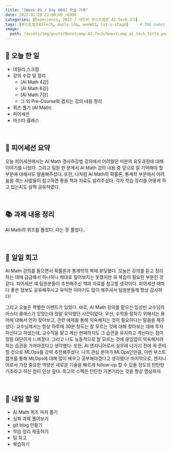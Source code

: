 ```yaml
---
title: "[Week 01 / Day 004] 학습 기록"
date: 2022-01-20 22:00:00 +0900
categories: [Experience, 2022 / 네이버 부스트캠프 AI Tech 3기]
tags: [부스트캠프AITech, daily-log, week01, lv1-u-stage]     # TAG names should always be lowercase
image: 
  path: /assets/img/posts/Boostcamp-AI-Tech/boostcamp_ai_tech_title.png
---
```

## **📝 오늘 한 일**
- 데일리 스크럼
- 강의 수강 및 정리
    - [AI Math 4강]
    - [AI Math 6강]
    - [AI Math 7강]
    - 그 외 Pre-Course와 겹치는 강의 내용 정리
- 퀴즈 풀기 (AI Math)
- 피어세션
- 마스터 클래스

<br>

## **👥 피어세션 요약**
오늘 피어세션에서는 AI Math 경사하강법 강의에서 어려웠던 미분의 유도과정에 대해 이야기를 나눴다. 그리고 팀원 한 분께서 AI Math 강의 내용 중 앞으로 잘 기억해야 할 부분에 대해서도 말씀해주셨다. 또한, 나처럼 AI Math의 확률론, 통계학 부분에서 어려움을 겪는 사람들이 참고하면 좋을 책과 자료도 알려주셨다. 각자 학습 정리를 어떻게 하고 있는지도 살짝 공유하였다.

<br>

## **📚 과제 내용 정리**
AI Math의 퀴즈를 풀었다. 다는 못 풀었다..

<br>

## **🐾 일일 회고**
AI Math 강의를 들으면서 확률론과 통계학의 벽에 부딪혔다. 오늘은 강의를 듣고 정리하는 데에 급급해서 하나하나 제대로 짚어보지는 못했지만 꼭 복습이 필요한 부분인 것 같다. 피어세션 때 팀원분들이 추천해주신 책과 자료를 참고할 생각이다. 피어세션 때마다 좋은 정보도 공유해주시고 유익한 이야기도 많이 해주셔서 팀원분들께 항상 감사하다!

그리고 오늘은 특별한 이벤트가 있었다. 바로, AI Math 강의를 맡으신 임성빈 교수님의 마스터 클래스가 있었는데 정말 유익했던 시간이었다. 우선, 수학을 잘하기 위해서는 용어에 대해서 먼저 찾아보고, 관련 예제를 통해 익숙해지는 것이 필요하다는 말씀을 해주셨다. 교수님께서는 항상 하루에 30분 정도는 잘 모르는 것에 대해 찾아보는 데에 투자하신다고 하셨는데, 교수직을 맡고 계신 현재까지도 그 습관을 유지하고 계신다는 점이 정말 대단하게 느껴졌다. 그리고 나도 능동적으로 잘 모르는 것에 끊임없이 익숙해지려 하는 습관을 가져야겠다고 생각했다. 또한, AI 엔지니어로서 실무에 나가기 전에 꼭 준비할 것으로 MLOps를 강력 추천해주셨다. 나의 관심 분야가 MLOps인만큼, 이번 부스트캠프를 통해 MLOps에 대해 많이 배우고 공부해야겠다고 생각했다! 마지막으로, 엔지니어로서 가장 중요한 역량은 새로운 기술을 빠르게 follow-up 할 수 있을 정도의 탄탄한 기초라고 하신 점이 인상 깊다. 최고의 스펙은 탄탄한 기본기라는 것을 항상 명심하자.

<br>

## **🚀 내일 할 일**
- AI Math 퀴즈 마저 풀기
- 심화 과제 풀어보기
- git blog 만들기
- 학습 정리 제출하기
- 팀 회고
- 복습하기